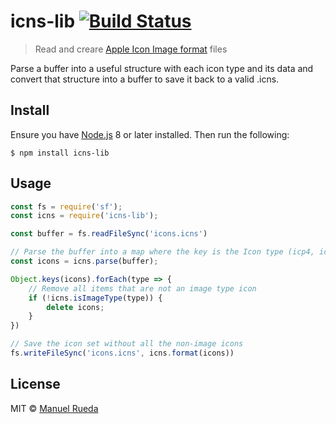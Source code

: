 # icns-lib [![Build Status](https://travis-ci.org/ManRueda/icns-lib.svg?branch=master)](https://travis-ci.org/ManRueda/icns-lib)

> Read and creare [Apple Icon Image format](https://en.wikipedia.org/wiki/Apple_Icon_Image_format) files

Parse a buffer into a useful structure with each icon type and its data and convert that structure into a buffer to save it back to a valid .icns.


## Install

Ensure you have [Node.js](https://nodejs.org) 8 or later installed. Then run the following:

```
$ npm install icns-lib
```


## Usage

```javascript
const fs = require('sf');
const icns = require('icns-lib');

const buffer = fs.readFileSync('icons.icns')

// Parse the buffer into a map where the key is the Icon type (icp4, icp5, etc) and the value is a buffer with the data.
const icons = icns.parse(buffer);

Object.keys(icons).forEach(type => {
	// Remove all items that are not an image type icon
	if (!icns.isImageType(type)) {
		delete icons;
	}
})

// Save the icon set without all the non-image icons
fs.writeFileSync('icons.icns', icns.format(icons))

```

## License

MIT © [Manuel Rueda](https://manrueda.com)
